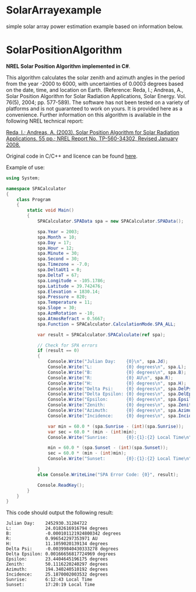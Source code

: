 # SolarArrayexample
simple solar array power estimation example based on information below.  
  
# SolarPositionAlgorithm
**NREL Solar Position Algorithm implemented in C#**. 

This algorithm calculates the solar zenith and azimuth angles in the period from the year -2000 to 6000, with uncertainties of 0.0003 degrees based on the date, time, and location on Earth. (Reference: Reda, I.; Andreas, A., Solar Position Algorithm for Solar Radiation Applications, Solar Energy. Vol. 76(5), 2004; pp. 577-589). The software has not been tested on a variety of platforms and is not guaranteed to work on yours. It is provided here as a convenience.
Further information on this algorithm is available in the following NREL technical report: 

[Reda, I.; Andreas, A. (2003). Solar Position Algorithm for Solar Radiation Applications. 55 pp.; NREL Report No. TP-560-34302, Revised January 2008.](http://www.nrel.gov/docs/fy08osti/34302.pdf)

Original code in C/C++ and licence can be found [here](http://www.nrel.gov/midc/spa/).

Example of use:
```cs
using System;

namespace SPACalculator
{
    class Program
    {
        static void Main()
        {
            SPACalculator.SPAData spa = new SPACalculator.SPAData();

            spa.Year = 2003;
            spa.Month = 10;
            spa.Day = 17;
            spa.Hour = 12;
            spa.Minute = 30;
            spa.Second = 30;
            spa.Timezone = -7.0;
            spa.DeltaUt1 = 0;
            spa.DeltaT = 67;
            spa.Longitude = -105.1786;
            spa.Latitude = 39.742476;
            spa.Elevation = 1830.14;
            spa.Pressure = 820;
            spa.Temperature = 11;
            spa.Slope = 30;
            spa.AzmRotation = -10;
            spa.AtmosRefract = 0.5667;
            spa.Function = SPACalculator.CalculationMode.SPA_ALL;

            var result = SPACalculator.SPACalculate(ref spa);

            // Check for SPA errors
            if (result == 0)
            {
                Console.Write("Julian Day:    {0}\n", spa.Jd);
                Console.Write("L:             {0} degrees\n", spa.L);
                Console.Write("B:             {0} degrees\n", spa.B);
                Console.Write("R:             {0} AU\n", spa.R);
                Console.Write("H:             {0} degrees\n", spa.H);
                Console.Write("Delta Psi:     {0} degrees\n", spa.DelPsi);
                Console.Write("Delta Epsilon: {0} degrees\n", spa.DelEpsilon);
                Console.Write("Epsilon:       {0} degrees\n", spa.Epsilon);
                Console.Write("Zenith:        {0} degrees\n", spa.Zenith);
                Console.Write("Azimuth:       {0} degrees\n", spa.Azimuth);
                Console.Write("Incidence:     {0} degrees\n", spa.Incidence);

                var min = 60.0 * (spa.Sunrise - (int)(spa.Sunrise));
                var sec = 60.0 * (min - (int)min);
                Console.Write("Sunrise:       {0}:{1}:{2} Local Time\n", (int)(spa.Sunrise), (int)min, (int)sec);

                min = 60.0 * (spa.Sunset - (int)(spa.Sunset));
                sec = 60.0 * (min - (int)min);
                Console.Write("Sunset:        {0}:{1}:{2} Local Time\n", (int)(spa.Sunset), (int)min, (int)sec);

            }
            else Console.WriteLine("SPA Error Code: {0}", result);

            Console.ReadKey();
        }
    }
}
```
This code should output the following result:
```
Julian Day:    2452930.31284722
L:             24.0182616916794 degrees
B:             -0.000101121924800342 degrees
R:             0.996542297353971 AU
H:             11.1059020139134 degrees
Delta Psi:     -0.00399840430333278 degrees
Delta Epsilon: 0.00166656817724969 degrees
Epsilon:       23.4404645196175 degrees
Zenith:        50.1116220240297 degrees
Azimuth:       194.340240510192 degrees
Incidence:     25.1870002003532 degrees
Sunrise:       6:12:43 Local Time
Sunset:        17:20:19 Local Time
```
